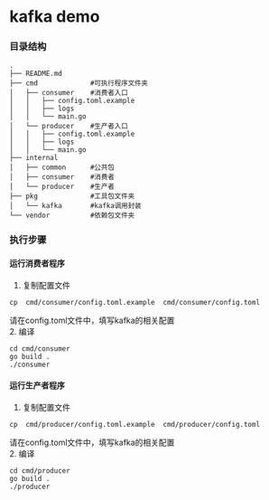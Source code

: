 
# kafka demo

### 目录结构
```
.
├── README.md
├── cmd             #可执行程序文件夹
│   ├── consumer    #消费者入口
│   │   ├── config.toml.example
│   │   ├── logs
│   │   └── main.go
│   └── producer    #生产者入口
│   │   ├── config.toml.example
│   │   ├── logs
│   │   └── main.go
├── internal        
│   ├── common      #公共包
│   ├── consumer    #消费者
│   └── producer    #生产者
├── pkg             #工具包文件夹
│   └── kafka       #kafka调用封装
└── vendor          #依赖包文件夹

```

### 执行步骤

#### 运行消费者程序
1. 复制配置文件
```
cp  cmd/consumer/config.toml.example  cmd/consumer/config.toml
```
请在config.toml文件中，填写kafka的相关配置   
2. 编译
```
cd cmd/consumer
go build .
./consumer
```

#### 运行生产者程序
1. 复制配置文件
```
cp  cmd/producer/config.toml.example  cmd/producer/config.toml
```
请在config.toml文件中，填写kafka的相关配置   
2. 编译
```
cd cmd/producer
go build .
./producer
```